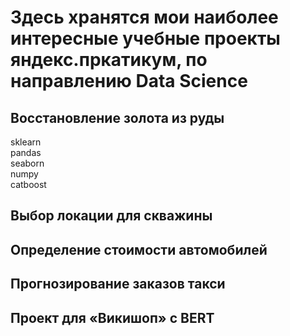 # Здесь хранятся мои наиболее интересные учебные проекты яндекс.пркатикум, по направлению Data Science

## Восстановление золота из руды
<div class="alert alert-block alert-info">
sklearn</div>
<div class="alert alert-light" role="alert">pandas</div>
<div class="alert alert-light" role="alert">seaborn</div>
<div class="alert alert-light" role="alert">numpy</div>
<div class="alert alert-light" role="alert">catboost </div>

## Выбор локации для скважины


## Определение стоимости автомобилей


## Прогнозирование заказов такси


## Проект для «Викишоп» c BERT
